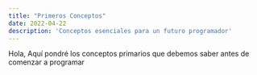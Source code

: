 ```yaml
---
title: "Primeros Conceptos"
date: 2022-04-22
description: 'Conceptos esenciales para un futuro programador'
---
```


Hola,
Aquí pondré los conceptos primarios que debemos saber antes de comenzar a programar
